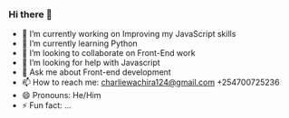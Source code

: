 ### Hi there 👋

- 🔭 I’m currently working on Improving my JavaScript skills
- 🌱 I’m currently learning Python
- 👯 I’m looking to collaborate on Front-End work
- 🤔 I’m looking for help with Javascript
- 💬 Ask me about Front-end development
- 📫 How to reach me: charliewachira124@gmail.com
                       +254700725236
- 😄 Pronouns: He/Him
- ⚡ Fun fact: ...
